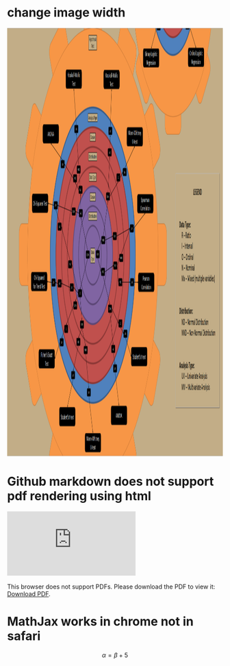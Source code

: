 # change image width
<img src="https://github.com/bhishanpdl/Statistics/blob/master/images/hypothesis_wheel2.png" width="1200" height="1000">

# Github markdown does not support pdf rendering using html 
<object data="https://github.com/bhishanpdl/Github_Practice/blob/master/pandas_df.pdf" type="application/pdf" width="700px" height="700px">
    <embed src="https://github.com/bhishanpdl/Github_Practice/blob/master/pandas_df.pdf">
        <p>This browser does not support PDFs. Please download the PDF to view it: <a href="https://github.com/bhishanpdl/Github_Practice/blob/master/pandas_df.pdf">Download PDF</a>.</p>
    </embed>
</object>

# MathJax works in chrome not in safari
$$
\alpha = \beta + 5
$$
